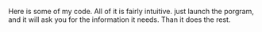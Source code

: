 Here is some of my code. All of it is fairly intuitive. just launch the porgram, and it will ask you for the information it needs. Than it does the rest.
